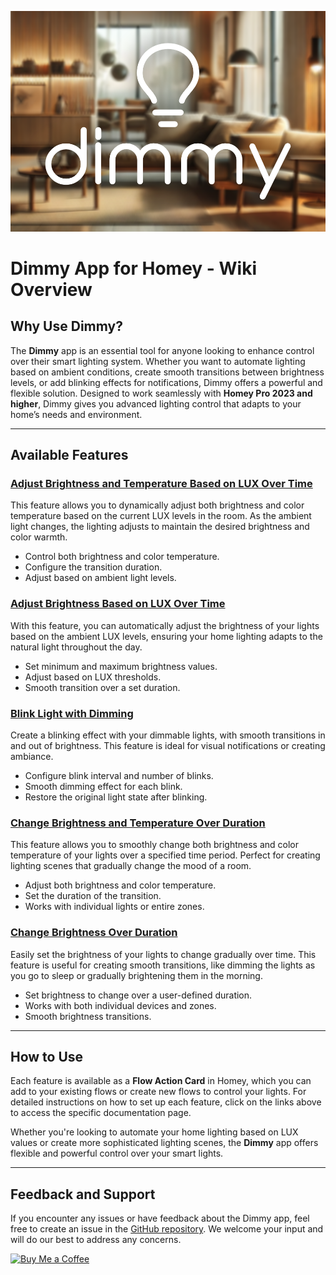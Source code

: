 ![Alt text](assets/images/xlarge.png?raw=true "dimmy")


# Dimmy App for Homey - Wiki Overview

## Why Use Dimmy?

The **Dimmy** app is an essential tool for anyone looking to enhance control over their smart lighting system. Whether you want to automate lighting based on ambient conditions, create smooth transitions between brightness levels, or add blinking effects for notifications, Dimmy offers a powerful and flexible solution. Designed to work seamlessly with **Homey Pro 2023 and higher**, Dimmy gives you advanced lighting control that adapts to your home’s needs and environment.

---

## Available Features

### [Adjust Brightness and Temperature Based on LUX Over Time](https://github.com/robiebab/dimmy/wiki/Adjust-Brightness-and-Temperature-Based-on-LUX-Over-Time)
This feature allows you to dynamically adjust both brightness and color temperature based on the current LUX levels in the room. As the ambient light changes, the lighting adjusts to maintain the desired brightness and color warmth.

- Control both brightness and color temperature.
- Configure the transition duration.
- Adjust based on ambient light levels.

### [Adjust Brightness Based on LUX Over Time](https://github.com/robiebab/dimmy/wiki/Adjust-Brightness-Based-on-LUX-Over-Time)
With this feature, you can automatically adjust the brightness of your lights based on the ambient LUX levels, ensuring your home lighting adapts to the natural light throughout the day.

- Set minimum and maximum brightness values.
- Adjust based on LUX thresholds.
- Smooth transition over a set duration.

### [Blink Light with Dimming](https://github.com/robiebab/dimmy/wiki/Blink-Light-with-Dimming)
Create a blinking effect with your dimmable lights, with smooth transitions in and out of brightness. This feature is ideal for visual notifications or creating ambiance.

- Configure blink interval and number of blinks.
- Smooth dimming effect for each blink.
- Restore the original light state after blinking.

### [Change Brightness and Temperature Over Duration](https://github.com/robiebab/dimmy/wiki/Change-Brightness-and-Temperature-Over-Duration)
This feature allows you to smoothly change both brightness and color temperature of your lights over a specified time period. Perfect for creating lighting scenes that gradually change the mood of a room.

- Adjust both brightness and color temperature.
- Set the duration of the transition.
- Works with individual lights or entire zones.

### [Change Brightness Over Duration](https://github.com/robiebab/dimmy/wiki/Change-Brightness-Over-Duration)
Easily set the brightness of your lights to change gradually over time. This feature is useful for creating smooth transitions, like dimming the lights as you go to sleep or gradually brightening them in the morning.

- Set brightness to change over a user-defined duration.
- Works with both individual devices and zones.
- Smooth brightness transitions.

---

## How to Use

Each feature is available as a **Flow Action Card** in Homey, which you can add to your existing flows or create new flows to control your lights. For detailed instructions on how to set up each feature, click on the links above to access the specific documentation page.

Whether you're looking to automate your home lighting based on LUX values or create more sophisticated lighting scenes, the **Dimmy** app offers flexible and powerful control over your smart lights.

---

## Feedback and Support

If you encounter any issues or have feedback about the Dimmy app, feel free to create an issue in the [GitHub repository](https://github.com/robiebab/dimmy/issues). We welcome your input and will do our best to address any concerns.

[![Buy Me a Coffee](https://cdn.buymeacoffee.com/buttons/v2/default-yellow.png)](https://www.buymeacoffee.com/robiebab)
